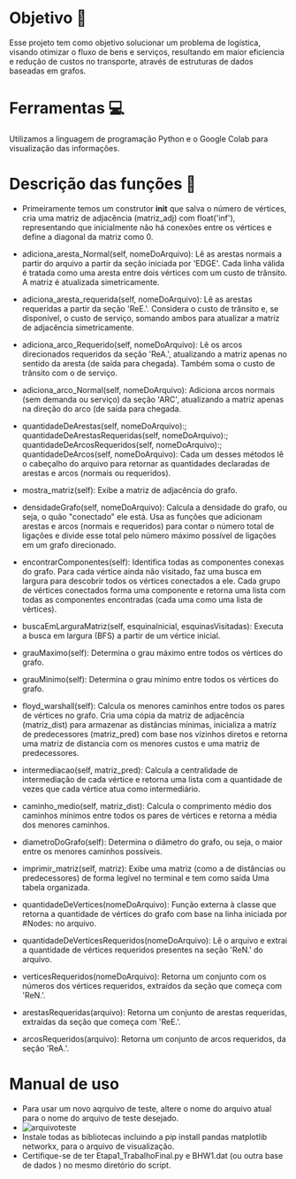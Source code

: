 # Objetivo 📌

Esse projeto tem como objetivo solucionar um problema de logística, visando otimizar o fluxo de bens e serviços, resultando em maior eficiencia e redução de custos no transporte, através de estruturas de dados baseadas em grafos.

# Ferramentas 💻

Utilizamos a linguagem de programação Python e o Google Colab para visualização das informações.

# Descrição das funções 📜

- Primeiramente temos um construtor __init__ que salva o número de vértices, cria uma matriz de adjacência (matriz_adj) com float('inf'), representando que inicialmente não há conexões entre os vértices e define a diagonal da matriz como 0.
  
- adiciona_aresta_Normal(self, nomeDoArquivo): Lê as arestas normais a partir do arquivo a partir da seção iniciada por 'EDGE'. Cada linha válida é tratada como uma aresta entre dois vértices com um custo de trânsito. A matriz é atualizada simetricamente.
  
- adiciona_aresta_requerida(self, nomeDoArquivo): Lê as arestas requeridas a partir da seção 'ReE.'. Considera o custo de trânsito e, se disponível, o custo de serviço, somando ambos para atualizar a matriz de adjacência simetricamente.
  
- adiciona_arco_Requerido(self, nomeDoArquivo): Lê os arcos direcionados requeridos da seção 'ReA.', atualizando a matriz apenas no sentido da aresta (de saída para chegada). Também soma o custo de trânsito com o de serviço.

- adiciona_arco_Normal(self, nomeDoArquivo): Adiciona arcos normais (sem demanda ou serviço) da seção 'ARC', atualizando a matriz apenas na direção do arco (de saída para chegada.

- quantidadeDeArestas(self, nomeDoArquivo):; quantidadeDeArestasRequeridas(self, nomeDoArquivo):; quantidadeDeArcosRequeridos(self, nomeDoArquivo):; quantidadeDeArcos(self, nomeDoArquivo): Cada um desses métodos lê o cabeçalho do arquivo para retornar as quantidades declaradas de arestas e arcos (normais ou requeridos).

- mostra_matriz(self): Exibe a matriz de adjacência do grafo.

- densidadeGrafo(self, nomeDoArquivo): Calcula a densidade do grafo, ou seja, o quão "conectado" ele está. Usa as funções que adicionam arestas e arcos (normais e requeridos) para contar o número total de ligações e divide esse total pelo número máximo possível de ligações em um grafo direcionado.

- encontrarComponentes(self): Identifica todas as componentes conexas do grafo. Para cada vértice ainda não visitado, faz uma busca em largura para descobrir todos os vértices conectados a ele. Cada grupo de vértices conectados forma uma componente e retorna uma lista com todas as componentes encontradas (cada uma como uma lista de vértices).

- buscaEmLarguraMatriz(self, esquinaInicial, esquinasVisitadas): Executa a busca em largura (BFS) a partir de um vértice inicial.

- grauMaximo(self): Determina o grau máximo entre todos os vértices do grafo.

- grauMinimo(self): Determina o grau mínimo entre todos os vértices do grafo.

- floyd_warshall(self): Calcula os menores caminhos entre todos os pares de vértices no grafo. Cria uma cópia da matriz de adjacência (matriz_dist) para armazenar as distâncias mínimas, inicializa a matriz de predecessores (matriz_pred) com base nos vizinhos diretos e retorna uma matriz de distancia com os menores custos e uma matriz de predecessores.

- intermediacao(self, matriz_pred): Calcula a centralidade de intermediação de cada vértice e retorna uma lista com a quantidade de vezes que cada vértice atua como intermediário.

- caminho_medio(self, matriz_dist): Calcula o comprimento médio dos caminhos mínimos entre todos os pares de vértices e retorna a média dos menores caminhos.

- diametroDoGrafo(self): Determina o diâmetro do grafo, ou seja, o maior entre os menores caminhos possíveis.

- imprimir_matriz(self, matriz): Exibe uma matriz (como a de distâncias ou predecessores) de forma legível no terminal e tem como saída Uma tabela organizada.

- quantidadeDeVertices(nomeDoArquivo): Função externa à classe que retorna a quantidade de vértices do grafo com base na linha iniciada por #Nodes: no arquivo.

- quantidadeDeVerticesRequeridos(nomeDoArquivo): Lê o arquivo e extrai a quantidade de vértices requeridos presentes na seção 'ReN.' do arquivo.

- verticesRequeridos(nomeDoArquivo): Retorna um conjunto com os números dos vértices requeridos, extraídos da seção que começa com 'ReN.'.

- arestasRequeridas(arquivo): Retorna um conjunto de arestas requeridas, extraídas da seção que começa com 'ReE.'.

- arcosRequeridos(arquivo): Retorna um conjunto de arcos requeridos, da seção 'ReA.'.

  
# Manual de uso 

- Para usar um novo aqrquivo de teste, altere o nome do arquivo atual para o nome do arquivo de teste desejado.
- ![arquivoteste](https://github.com/user-attachments/assets/9de2c217-640c-458c-b4d7-17182f90f6aa)
- Instale todas as bibliotecas incluindo a pip install pandas matplotlib networkx, para o arquivo de visualização.
- Certifique-se de ter Etapa1_TrabalhoFinal.py e BHW1.dat (ou outra base de dados ) no mesmo diretório do script.
